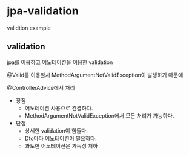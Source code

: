 # jpa-validation

validtion example

## validation
jpa를 이용하고 어노테이션을 이용한 validation

@Valid를 이용할시 MethodArgumentNotValidException이 발생하기 때문에 

@ControllerAdvice에서 처리 

* 장점
  * 어노테이션 사용으로 간결하다.
  * MethodArgumentNotValidException에서 모든 처리가 가능하다.
* 단점
  * 상세한 validation이 힘들다.
  * Dto마다 어노테이션이 필요하다.
  * 과도한 어노테이션은 가독성 저하
